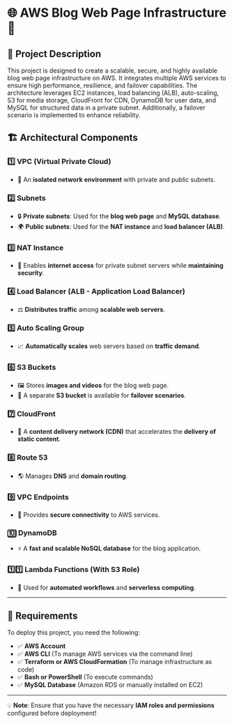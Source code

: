 
# 🌐 AWS Blog Web Page Infrastructure 🚀

## 📖 Project Description

This project is designed to create a scalable, secure, and highly available blog web page infrastructure on AWS. It integrates multiple AWS services to ensure high performance, resilience, and failover capabilities. The architecture leverages EC2 instances, load balancing (ALB), auto-scaling, S3 for media storage, CloudFront for CDN, DynamoDB for user data, and MySQL for structured data in a private subnet. Additionally, a failover scenario is implemented to enhance reliability.

## 🏗 Architectural Components

### 1️⃣ VPC (Virtual Private Cloud)
   - 🏢 An **isolated network environment** with private and public subnets.

### 2️⃣ Subnets
   - 🔒 **Private subnets**: Used for the **blog web page** and **MySQL database**.
   - 🌍 **Public subnets**: Used for the **NAT instance** and **load balancer (ALB)**.

### 3️⃣ NAT Instance
   - 🔄 Enables **internet access** for private subnet servers while **maintaining security**.

### 4️⃣ Load Balancer (ALB - Application Load Balancer)
   - ⚖️ **Distributes traffic** among **scalable web servers**.

### 5️⃣ Auto Scaling Group
   - 📈 **Automatically scales** web servers based on **traffic demand**.

### 6️⃣ S3 Buckets
   - 🖼 Stores **images and videos** for the blog web page.
   - 📂 A separate **S3 bucket** is available for **failover scenarios**.

### 7️⃣ CloudFront
   - 🚀 A **content delivery network (CDN)** that accelerates the **delivery of static content**.

### 8️⃣ Route 53
   - 🌎 Manages **DNS** and **domain routing**.

### 9️⃣ VPC Endpoints
   - 🔐 Provides **secure connectivity** to AWS services.

### 🔟 DynamoDB
   - ⚡️ A **fast and scalable NoSQL database** for the blog application.

### 1️⃣1️⃣ Lambda Functions (With S3 Role)
   - 🤖 Used for **automated workflows** and **serverless computing**.

---

## 🔧 Requirements

To deploy this project, you need the following:

- ✅ **AWS Account**
- ✅ **AWS CLI** (To manage AWS services via the command line)
- ✅ **Terraform or AWS CloudFormation** (To manage infrastructure as code)
- ✅ **Bash or PowerShell** (To execute commands)
- ✅ **MySQL Database** (Amazon RDS or manually installed on EC2)

---

💡 **Note**: Ensure that you have the necessary **IAM roles and permissions** configured before deployment!
